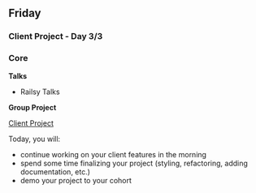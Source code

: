 ## Friday
### Client Project - Day 3/3

### Core

**Talks**

- Railsy Talks

**Group Project**

[Client Project](../../../../client-project-challenge)

Today, you will:

- continue working on your client features in the morning
- spend some time finalizing your project (styling, refactoring, adding documentation, etc.)
- demo your project to your cohort
